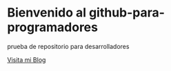 #  Bienvenido al github-para-programadores

prueba de repositorio para desarrolladores

[Visita mi Blog](https://youtu.be/XUWtK9rMA04)
